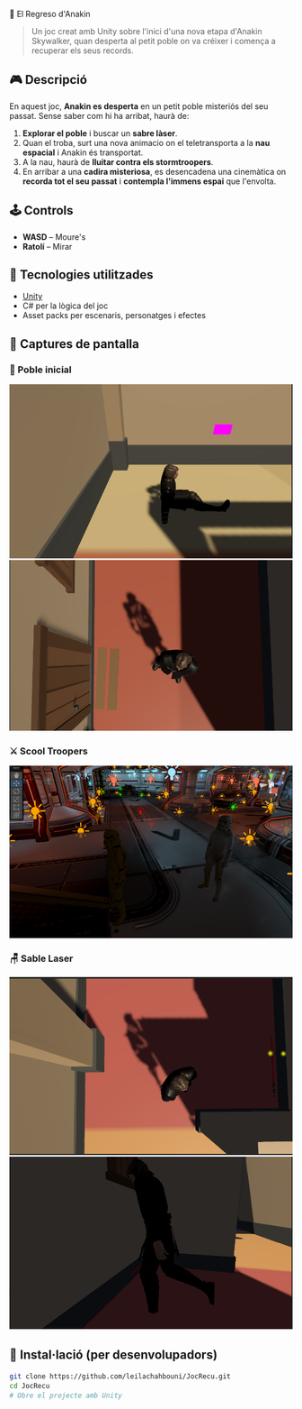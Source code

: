 🌌 El Regreso d'Anakin

> Un joc creat amb Unity sobre l'inici d'una nova etapa d'Anakin Skywalker, quan desperta al petit poble on va créixer i comença a recuperar els seus records.

## 🎮 Descripció

En aquest joc, **Anakin es desperta** en un petit poble misteriós del seu passat. Sense saber com hi ha arribat, haurà de:

1. **Explorar el poble** i buscar un **sabre làser**.
2. Quan el troba, surt una nova animacio on el teletransporta a la **nau espacial** i Anakin és transportat.
3. A la nau, haurà de **lluitar contra els stormtroopers**.
4. En arribar a una **cadira misteriosa**, es desencadena una cinemàtica on **recorda tot el seu passat** i **contempla l'immens espai** que l'envolta.

## 🕹️ Controls

- **WASD** – Moure's
- **Ratolí** – Mirar

## 🧰 Tecnologies utilitzades

- [Unity](https://unity.com/)
- C# per la lògica del joc
- Asset packs per escenaris, personatges i efectes

## 📸 Captures de pantalla

### 🌄 Poble inicial
![Cinematica Inicial](image.png)
![Poble](image-1.png)

### ⚔️ Scool Troopers
![NPC](image-4.png)

### 🪑 Sable Laser
![Buscar Sable](image-2.png)
![Cinematica Sable](image-3.png)

## 📂 Instal·lació (per desenvolupadors)
```bash
git clone https://github.com/leilachahbouni/JocRecu.git
cd JocRecu
# Obre el projecte amb Unity